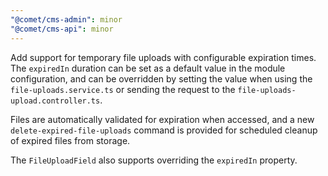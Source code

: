 ```yaml
---
"@comet/cms-admin": minor
"@comet/cms-api": minor
---
```


Add support for temporary file uploads with configurable expiration times. The `expiredIn` duration can be set as a default value in the module configuration, and can be overridden by setting the value when using the `file-uploads.service.ts` or sending the request to the `file-uploads-upload.controller.ts`.

Files are automatically validated for expiration when accessed, and a new `delete-expired-file-uploads` command is provided for scheduled cleanup of expired files from storage.

The `FileUploadField` also supports overriding the `expiredIn` property.
